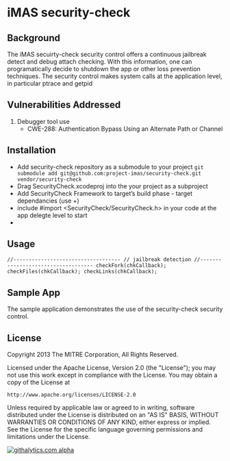 # iMAS security-check

## Background

The iMAS secuirty-check security control offers a continuous jailbreak detect and debug attach checking.  With this information, one can programatically decide to shutdown the app or other loss prevention techniques.  The security control makes system calls at the application level, in particular ptrace and getpid  

## Vulnerabilities Addressed
1. Debugger tool use
   - CWE-288: Authentication Bypass Using an Alternate Path or Channel

## Installation

- Add security-check repository as a submodule to your project `git submodule add git@github.com:project-imas/security-check.git vendor/security-check`
- Drag SecurityCheck.xcodeproj into the your project as a subproject
- Add SecurityCheck Framework to target’s build phase - target dependancies (use +)
- include #import <SecurityCheck/SecurityCheck.h> in your code at the app delegte level to start
- 
## Usage


`
    //-----------------------------------
    // jailbreak detection
    //-----------------------------------
    checkFork(chkCallback);
    checkFiles(chkCallback);
    checkLinks(chkCallback);
 `   
 
## Sample App

The sample application demonstrates the use of the security-check security control.


## License

Copyright 2013 The MITRE Corporation, All Rights Reserved.

Licensed under the Apache License, Version 2.0 (the "License");
you may not use this work except in compliance with the License.
You may obtain a copy of the License at

    http://www.apache.org/licenses/LICENSE-2.0

Unless required by applicable law or agreed to in writing, software
distributed under the License is distributed on an "AS IS" BASIS,
WITHOUT WARRANTIES OR CONDITIONS OF ANY KIND, either express or implied.
See the License for the specific language governing permissions and
limitations under the License.

[![githalytics.com alpha](https://cruel-carlota.pagodabox.com/ae9356587529582d71b589a583550f60 "githalytics.com")](http://githalytics.com/project-imas/security-check)


